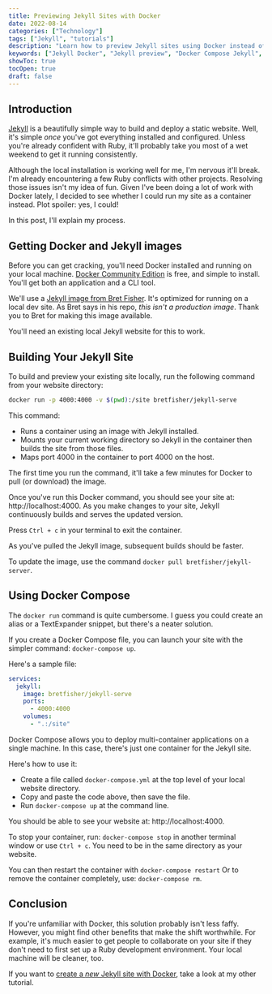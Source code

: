 ```yaml
---
title: Previewing Jekyll Sites with Docker
date: 2022-08-14
categories: ["Technology"]
tags: ["Jekyll", "tutorials"]
description: "Learn how to preview Jekyll sites using Docker instead of installing Ruby locally. Step-by-step guide with Docker run commands and Docker Compose setup for easier Jekyll development."
keywords: ["Jekyll Docker", "Jekyll preview", "Docker Compose Jekyll", "Jekyll development environment", "static site generator", "Jekyll tutorial", "Docker tutorial"]
showToc: true
tocOpen: true
draft: false
---
```


## Introduction

[Jekyll](https://jekyllrb.com/) is a beautifully simple way to build and deploy a static website. Well, it's simple *once* you've got everything installed and configured. Unless you're already confident with Ruby, it'll probably take you most of a wet weekend to get it running consistently.

Although the local installation is working well for me, I'm nervous it'll break. I'm already encountering a few Ruby conflicts with other projects. Resolving those issues isn't my idea of fun. Given I've been doing a lot of work with Docker lately, I decided to see whether I could run my site as a container instead. Plot spoiler: yes, I could!

In this post, I'll explain my process.

## Getting Docker and Jekyll images

Before you can get cracking, you'll need Docker installed and running on your local machine. [Docker Community Edition](https://docs.docker.com/get-docker/) is free, and simple to install. You'll get both an application and a CLI tool.

We'll use a [Jekyll image from Bret Fisher](https://github.com/BretFisher/jekyll-serve). It's optimized for running on a local dev site. As Bret says in his repo, *this isn't a production image*. Thank you to Bret for making this image available.

You'll need an existing local Jekyll website for this to work.


## Building Your Jekyll Site

To build and preview your existing site locally, run the following command from your website directory:

``` bash
docker run -p 4000:4000 -v $(pwd):/site bretfisher/jekyll-serve
```
This command:

- Runs a container using an image with Jekyll installed.
- Mounts your current working directory so Jekyll in the container then builds the site from those files.
- Maps port 4000 in the container to port 4000 on the host.

The first time you run the command, it'll take a few minutes for Docker to pull (or download) the image.

Once you've run this Docker command, you should see your site at: http://localhost:4000. As you make changes to your site, Jekyll continuously builds and serves the updated version.

Press `Ctrl + c` in your terminal to exit the container. 

As you've pulled the Jekyll image, subsequent builds should be faster.

To update the image, use the command `docker pull bretfisher/jekyll-server`.

## Using Docker Compose

The `docker run` command is quite cumbersome. I guess you could create an alias or a TextExpander snippet, but there's a neater solution.

If you create a Docker Compose file, you can launch your site with the simpler command: `docker-compose up`.

Here's a sample file:

``` yaml
services:
  jekyll:
    image: bretfisher/jekyll-serve
    ports:
      - 4000:4000
    volumes:
      - ".:/site"
```

Docker Compose allows you to deploy multi-container applications on a single machine. In this case, there's just one container for the Jekyll site.

Here's how to use it:

- Create a file called `docker-compose.yml` at the top level of your local website directory.
- Copy and paste the code above, then save the file.
- Run `docker-compose up` at the command line.

You should be able to see your website at: http://localhost:4000.

To stop your container, run: `docker-compose stop` in another terminal window or use `Ctrl + c`. You need to be in the same directory as your website.

You can then restart the container with `docker-compose restart` Or to remove the container completely, use: `docker-compose rm`.

## Conclusion

If you're unfamiliar with Docker, this solution probably isn't less faffy. However, you might find other benefits that make the shift worthwhile. For example, it's much easier to get people to collaborate on your site if they don't need to first set up a Ruby development environment. Your local machine will be cleaner, too.

If you want to [create a _new_ Jekyll site with Docker](/posts/create-jekyll-site-docker/), take a look at my other tutorial.